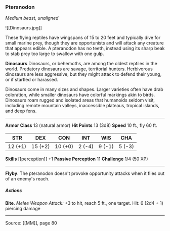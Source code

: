 ### Pteranodon
_Medium beast, unaligned_

![[Dinosaurs.jpg]]

These flying reptiles have wingspans of 15 to 20 feet and typically dive for small marine prey, though they are opportunists and will attack any creature that appears edible. A pteranodon has no teeth, instead using its sharp beak to stab prey too large to swallow with one gulp.

**Dinosaurs** Dinosaurs, or behemoths, are among the oldest reptiles in the world. Predatory dinosaurs are savage, territorial hunters. Herbivorous dinosaurs are less aggressive, but they might attack to defend their young, or if startled or harassed.

Dinosaurs come in many sizes and shapes. Larger varieties often have drab coloration, while smaller dinosaurs have colorful markings akin to birds. Dinosaurs roam rugged and isolated areas that humanoids seldom visit, including remote mountain valleys, inaccessible plateaus, tropical islands, and deep fens.






---

**Armor Class** 13 (natural armor)
**Hit Points** 13 (3d8)
**Speed** 10 ft., fly 60 ft.

| STR     | DEX     | CON     | INT     | WIS     | CHA     |
|---------|---------|---------|---------|---------|---------|
| 12 (+1) | 15 (+2) | 10 (+0) | 2 (-4) | 9 (-1) | 5 (-3) |

**Skills** [[perception]] +1
**Passive Perception** 11
**Challenge** 1/4 (50 XP)

---

**Flyby**. The pteranodon doesn't provoke opportunity attacks when it flies out of an enemy's reach.

##### Actions
**Bite**. _Melee Weapon Attack:_ +3 to hit, reach 5 ft., one target. Hit: 6 (2d4 + 1) piercing damage


---

Source: [[MM]], page 80